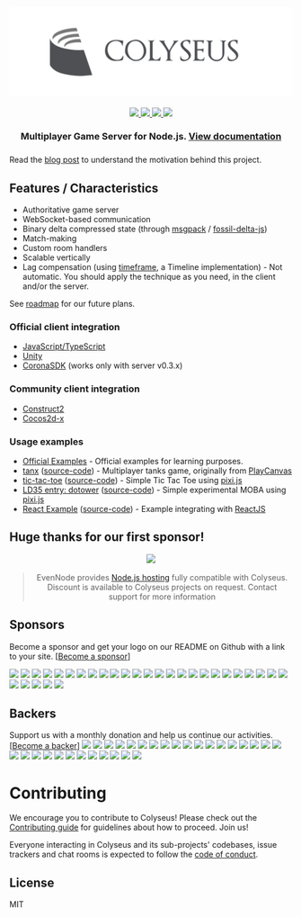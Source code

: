 <div align="center">
  <a href="https://github.com/gamestdio/colyseus">
    <img src="media/header.png?raw=true" />
  </a>
  <br>
  <br>
	<a href="https://npmjs.com/package/colyseus">
		<img src="https://img.shields.io/npm/dm/colyseus.svg">
	</a>
  <a href="https://opencollective.com/colyseus#sponsors">
		<img src="https://opencollective.com/colyseus/sponsors/badge.svg">
	</a>
	<a href="https://opencollective.com/colyseus#backer">
		<img src="https://opencollective.com/colyseus/backers/badge.svg">
	</a>
	<a href="https://gitter.im/colyseus/colyseus">
		<img src="https://badges.gitter.im/colyseus/colyseus.svg">
	</a>
  <h3>
    Multiplayer Game Server for Node.js. <a href="https://github.com/gamestdio/colyseus/wiki">View documentation</a>
  <h3>
</div>

Read the [blog post](https://medium.com/@endel/colyseus-minimalistic-mmo-game-server-for-node-js-a29fe1cebbfe) to understand the motivation behind this project.

## Features / Characteristics

- Authoritative game server
- WebSocket-based communication
- Binary delta compressed state (through [msgpack](http://msgpack.org) / [fossil-delta-js](https://github.com/dchest/fossil-delta-js))
- Match-making
- Custom room handlers
- Scalable vertically
- Lag compensation (using [timeframe](http://github.com/gamestdio/timeframe), a
  Timeline implementation) - Not automatic. You should apply the technique as you need, in the client and/or the server.

See [roadmap](https://github.com/gamestdio/colyseus/wiki/Roadmap) for our future plans.

### Official client integration

- [JavaScript/TypeScript](https://github.com/gamestdio/colyseus.js)
- [Unity](https://github.com/gamestdio/colyseus-unity3d)
- [CoronaSDK](https://github.com/gamestdio/colyseus.lua) (works only with server v0.3.x)

### Community client integration

- [Construct2](https://github.com/polpoy/colyseus-construct-plugin)
- [Cocos2d-x](https://github.com/chunho32/colyseus-cocos2d-x)

### Usage examples

- [Official Examples](https://github.com/gamestdio/colyseus-examples) - Official examples for learning purposes.
- [tanx](https://playcanvas.com/project/367035/overview/tanxcolyseus) ([source-code](https://github.com/endel/tanx)) - Multiplayer tanks game, originally from [PlayCanvas](https://tanx.io/)
- [tic-tac-toe](https://tictactoe-colyseus.herokuapp.com) ([source-code](https://github.com/endel/tic-tac-toe)) - Simple Tic Tac Toe using [pixi.js](https://github.com/pixijs/pixi.js)
- [LD35 entry: dotower](http://ludumdare.com/compo/ludum-dare-35/?action=preview&uid=50958) ([source-code](https://github.com/endel/LD35)) - Simple experimental MOBA using [pixi.js](https://github.com/pixijs/pixi.js)
- [React Example](https://colyseus-react-example.herokuapp.com) ([source-code](https://github.com/endel/colyseus-react-example)) - Example integrating with [ReactJS](https://github.com/facebook/react)

## Huge thanks for our first sponsor!

<div align="center">
  <a href="https://www.evennode.com/?utm_source=colyseus" target="_blank"><img src="https://www.evennode.com/images/logo.png" /></a>
  <blockquote>
    EvenNode provides <a href="https://www.evennode.com/?utm_source=colyseus">Node.js hosting</a> fully compatible with Colyseus. Discount is available to Colyseus projects on request. Contact support for more information
  </blockquote>
</div>


## Sponsors
Become a sponsor and get your logo on our README on Github with a link to your site. [[Become a sponsor](https://opencollective.com/colyseus#sponsor)]

<a href="https://opencollective.com/colyseus/sponsor/0/website" target="_blank"><img src="https://opencollective.com/colyseus/sponsor/0/avatar.svg"></a>
<a href="https://opencollective.com/colyseus/sponsor/1/website" target="_blank"><img src="https://opencollective.com/colyseus/sponsor/1/avatar.svg"></a>
<a href="https://opencollective.com/colyseus/sponsor/2/website" target="_blank"><img src="https://opencollective.com/colyseus/sponsor/2/avatar.svg"></a>
<a href="https://opencollective.com/colyseus/sponsor/3/website" target="_blank"><img src="https://opencollective.com/colyseus/sponsor/3/avatar.svg"></a>
<a href="https://opencollective.com/colyseus/sponsor/4/website" target="_blank"><img src="https://opencollective.com/colyseus/sponsor/4/avatar.svg"></a>
<a href="https://opencollective.com/colyseus/sponsor/5/website" target="_blank"><img src="https://opencollective.com/colyseus/sponsor/5/avatar.svg"></a>
<a href="https://opencollective.com/colyseus/sponsor/6/website" target="_blank"><img src="https://opencollective.com/colyseus/sponsor/6/avatar.svg"></a>
<a href="https://opencollective.com/colyseus/sponsor/7/website" target="_blank"><img src="https://opencollective.com/colyseus/sponsor/7/avatar.svg"></a>
<a href="https://opencollective.com/colyseus/sponsor/8/website" target="_blank"><img src="https://opencollective.com/colyseus/sponsor/8/avatar.svg"></a>
<a href="https://opencollective.com/colyseus/sponsor/9/website" target="_blank"><img src="https://opencollective.com/colyseus/sponsor/9/avatar.svg"></a>
<a href="https://opencollective.com/colyseus/sponsor/10/website" target="_blank"><img src="https://opencollective.com/colyseus/sponsor/10/avatar.svg"></a>
<a href="https://opencollective.com/colyseus/sponsor/11/website" target="_blank"><img src="https://opencollective.com/colyseus/sponsor/11/avatar.svg"></a>
<a href="https://opencollective.com/colyseus/sponsor/12/website" target="_blank"><img src="https://opencollective.com/colyseus/sponsor/12/avatar.svg"></a>
<a href="https://opencollective.com/colyseus/sponsor/13/website" target="_blank"><img src="https://opencollective.com/colyseus/sponsor/13/avatar.svg"></a>
<a href="https://opencollective.com/colyseus/sponsor/14/website" target="_blank"><img src="https://opencollective.com/colyseus/sponsor/14/avatar.svg"></a>
<a href="https://opencollective.com/colyseus/sponsor/15/website" target="_blank"><img src="https://opencollective.com/colyseus/sponsor/15/avatar.svg"></a>
<a href="https://opencollective.com/colyseus/sponsor/16/website" target="_blank"><img src="https://opencollective.com/colyseus/sponsor/16/avatar.svg"></a>
<a href="https://opencollective.com/colyseus/sponsor/17/website" target="_blank"><img src="https://opencollective.com/colyseus/sponsor/17/avatar.svg"></a>
<a href="https://opencollective.com/colyseus/sponsor/18/website" target="_blank"><img src="https://opencollective.com/colyseus/sponsor/18/avatar.svg"></a>
<a href="https://opencollective.com/colyseus/sponsor/19/website" target="_blank"><img src="https://opencollective.com/colyseus/sponsor/19/avatar.svg"></a>
<a href="https://opencollective.com/colyseus/sponsor/20/website" target="_blank"><img src="https://opencollective.com/colyseus/sponsor/20/avatar.svg"></a>
<a href="https://opencollective.com/colyseus/sponsor/21/website" target="_blank"><img src="https://opencollective.com/colyseus/sponsor/21/avatar.svg"></a>
<a href="https://opencollective.com/colyseus/sponsor/22/website" target="_blank"><img src="https://opencollective.com/colyseus/sponsor/22/avatar.svg"></a>
<a href="https://opencollective.com/colyseus/sponsor/23/website" target="_blank"><img src="https://opencollective.com/colyseus/sponsor/23/avatar.svg"></a>
<a href="https://opencollective.com/colyseus/sponsor/24/website" target="_blank"><img src="https://opencollective.com/colyseus/sponsor/24/avatar.svg"></a>
<a href="https://opencollective.com/colyseus/sponsor/25/website" target="_blank"><img src="https://opencollective.com/colyseus/sponsor/25/avatar.svg"></a>
<a href="https://opencollective.com/colyseus/sponsor/26/website" target="_blank"><img src="https://opencollective.com/colyseus/sponsor/26/avatar.svg"></a>
<a href="https://opencollective.com/colyseus/sponsor/27/website" target="_blank"><img src="https://opencollective.com/colyseus/sponsor/27/avatar.svg"></a>
<a href="https://opencollective.com/colyseus/sponsor/28/website" target="_blank"><img src="https://opencollective.com/colyseus/sponsor/28/avatar.svg"></a>
<a href="https://opencollective.com/colyseus/sponsor/29/website" target="_blank"><img src="https://opencollective.com/colyseus/sponsor/29/avatar.svg"></a>

## Backers
Support us with a monthly donation and help us continue our activities. [[Become a backer](https://opencollective.com/colyseus#backer)]
<a href="https://opencollective.com/colyseus/backer/0/website" target="_blank"><img src="https://opencollective.com/colyseus/backer/0/avatar.svg"></a>
<a href="https://opencollective.com/colyseus/backer/1/website" target="_blank"><img src="https://opencollective.com/colyseus/backer/1/avatar.svg"></a>
<a href="https://opencollective.com/colyseus/backer/2/website" target="_blank"><img src="https://opencollective.com/colyseus/backer/2/avatar.svg"></a>
<a href="https://opencollective.com/colyseus/backer/3/website" target="_blank"><img src="https://opencollective.com/colyseus/backer/3/avatar.svg"></a>
<a href="https://opencollective.com/colyseus/backer/4/website" target="_blank"><img src="https://opencollective.com/colyseus/backer/4/avatar.svg"></a>
<a href="https://opencollective.com/colyseus/backer/5/website" target="_blank"><img src="https://opencollective.com/colyseus/backer/5/avatar.svg"></a>
<a href="https://opencollective.com/colyseus/backer/6/website" target="_blank"><img src="https://opencollective.com/colyseus/backer/6/avatar.svg"></a>
<a href="https://opencollective.com/colyseus/backer/7/website" target="_blank"><img src="https://opencollective.com/colyseus/backer/7/avatar.svg"></a>
<a href="https://opencollective.com/colyseus/backer/8/website" target="_blank"><img src="https://opencollective.com/colyseus/backer/8/avatar.svg"></a>
<a href="https://opencollective.com/colyseus/backer/9/website" target="_blank"><img src="https://opencollective.com/colyseus/backer/9/avatar.svg"></a>
<a href="https://opencollective.com/colyseus/backer/10/website" target="_blank"><img src="https://opencollective.com/colyseus/backer/10/avatar.svg"></a>
<a href="https://opencollective.com/colyseus/backer/11/website" target="_blank"><img src="https://opencollective.com/colyseus/backer/11/avatar.svg"></a>
<a href="https://opencollective.com/colyseus/backer/12/website" target="_blank"><img src="https://opencollective.com/colyseus/backer/12/avatar.svg"></a>
<a href="https://opencollective.com/colyseus/backer/13/website" target="_blank"><img src="https://opencollective.com/colyseus/backer/13/avatar.svg"></a>
<a href="https://opencollective.com/colyseus/backer/14/website" target="_blank"><img src="https://opencollective.com/colyseus/backer/14/avatar.svg"></a>
<a href="https://opencollective.com/colyseus/backer/15/website" target="_blank"><img src="https://opencollective.com/colyseus/backer/15/avatar.svg"></a>
<a href="https://opencollective.com/colyseus/backer/16/website" target="_blank"><img src="https://opencollective.com/colyseus/backer/16/avatar.svg"></a>
<a href="https://opencollective.com/colyseus/backer/17/website" target="_blank"><img src="https://opencollective.com/colyseus/backer/17/avatar.svg"></a>
<a href="https://opencollective.com/colyseus/backer/18/website" target="_blank"><img src="https://opencollective.com/colyseus/backer/18/avatar.svg"></a>
<a href="https://opencollective.com/colyseus/backer/19/website" target="_blank"><img src="https://opencollective.com/colyseus/backer/19/avatar.svg"></a>
<a href="https://opencollective.com/colyseus/backer/20/website" target="_blank"><img src="https://opencollective.com/colyseus/backer/20/avatar.svg"></a>
<a href="https://opencollective.com/colyseus/backer/21/website" target="_blank"><img src="https://opencollective.com/colyseus/backer/21/avatar.svg"></a>
<a href="https://opencollective.com/colyseus/backer/22/website" target="_blank"><img src="https://opencollective.com/colyseus/backer/22/avatar.svg"></a>
<a href="https://opencollective.com/colyseus/backer/23/website" target="_blank"><img src="https://opencollective.com/colyseus/backer/23/avatar.svg"></a>
<a href="https://opencollective.com/colyseus/backer/24/website" target="_blank"><img src="https://opencollective.com/colyseus/backer/24/avatar.svg"></a>
<a href="https://opencollective.com/colyseus/backer/25/website" target="_blank"><img src="https://opencollective.com/colyseus/backer/25/avatar.svg"></a>
<a href="https://opencollective.com/colyseus/backer/26/website" target="_blank"><img src="https://opencollective.com/colyseus/backer/26/avatar.svg"></a>
<a href="https://opencollective.com/colyseus/backer/27/website" target="_blank"><img src="https://opencollective.com/colyseus/backer/27/avatar.svg"></a>
<a href="https://opencollective.com/colyseus/backer/28/website" target="_blank"><img src="https://opencollective.com/colyseus/backer/28/avatar.svg"></a>
<a href="https://opencollective.com/colyseus/backer/29/website" target="_blank"><img src="https://opencollective.com/colyseus/backer/29/avatar.svg"></a>

# Contributing

We encourage you to contribute to Colyseus! Please check out the [Contributing
guide](.github/CONTRIBUTING.md) for guidelines about how to proceed. Join us!

Everyone interacting in Colyseus and its sub-projects' codebases, issue trackers
and chat rooms is expected to follow the [code of conduct](CODE_OF_CONDUCT.md).

## License

MIT
